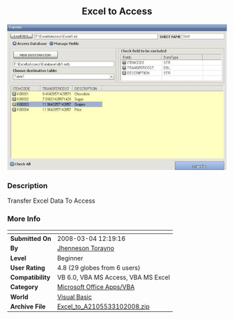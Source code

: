 ﻿<div align="center">

## Excel to Access

<img src="PIC20083102358251099.JPG">
</div>

### Description

Transfer Excel Data To Access
 
### More Info
 


<span>             |<span>
---                |---
**Submitted On**   |2008-03-04 12:19:16
**By**             |[Jhenneson Torayno](https://github.com/Planet-Source-Code/PSCIndex/blob/master/ByAuthor/jhenneson-torayno.md)
**Level**          |Beginner
**User Rating**    |4.8 (29 globes from 6 users)
**Compatibility**  |VB 6\.0, VBA MS Access, VBA MS Excel
**Category**       |[Microsoft Office Apps/VBA](https://github.com/Planet-Source-Code/PSCIndex/blob/master/ByCategory/microsoft-office-apps-vba__1-42.md)
**World**          |[Visual Basic](https://github.com/Planet-Source-Code/PSCIndex/blob/master/ByWorld/visual-basic.md)
**Archive File**   |[Excel\_to\_A2105533102008\.zip](https://github.com/Planet-Source-Code/jhenneson-torayno-excel-to-access__1-70237/archive/master.zip)








